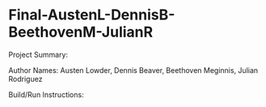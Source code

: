 # Final-AustenL-DennisB-BeethovenM-JulianR

Project Summary: 

Author Names: Austen Lowder, Dennis Beaver, Beethoven Meginnis, Julian Rodriguez

Build/Run Instructions:
